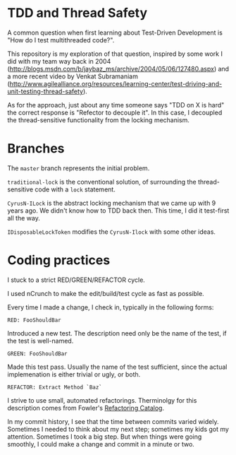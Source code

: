 TDD and Thread Safety
=========

A common question when first learning about Test-Driven Development is "How do I test multithreaded code?".

This repository is my exploration of that question, inspired by some work I did with my team way back in 2004 
(http://blogs.msdn.com/b/jaybaz_ms/archive/2004/05/06/127480.aspx) and a more recent video by Venkat Subramaniam 
(http://www.agilealliance.org/resources/learning-center/test-driving-and-unit-testing-thread-safety).

As for the approach, just about any time someone says "TDD on X is hard" the correct response is "Refector to 
decouple it". In this case, I decoupled the thread-sensitive functionality from the locking mechanism.

Branches
======
The `master` branch represents the initial problem.

`traditional-lock` is the conventional solution, of surrounding the thread-sensitive code with a `lock` statement.

`CyrusN-ILock` is the abstract locking mechanism that we came up with 9 years ago. We didn't know how to TDD back then. This time, I did it test-first all the way.

`IDisposableLockToken` modifies the `CyrusN-Ilock` with some other ideas.

Coding practices
=======

I stuck to a strict RED/GREEN/REFACTOR cycle.

I used nCrunch to make the edit/build/test cycle as fast as possible. 

Every time I made a change, I check in, typically in the following forms:

    RED: FooShouldBar

Introduced a new test. The description need only be the name of the test, if the test is well-named.

    GREEN: FooShouldBar

Made this test pass. Usually the name of the test sufficient, since the actual implemenation is either trivial or 
ugly, or both.
    
    REFACTOR: Extract Method `Baz`

I strive to use small, automated refactorings. Therminolgy for this description comes from Fowler's [Refactoring 
Catalog](www.refactoring.com/catalog/).

In my commit history, I see that the time between commits varied widely. Sometimes I needed to think about my next
step; sometimes my kids got my attention. Sometimes I took a big step. But when things were going smoothly, I could 
make a change and commit in a minute or two.
